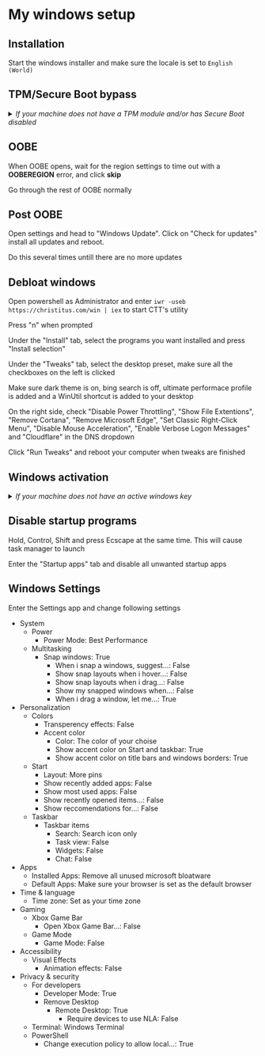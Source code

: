 # My windows setup

## Installation
Start the windows installer and make sure the locale is set to `English (World)`


## TPM/Secure Boot bypass
<details>
  <summary><i>If your machine does not have a TPM module and/or has Secure Boot disabled</i></summary>
    Open CMD with Shift + F10 and enter `regedit`

    Create `LabConfig` key under `HKEY_LOCAL_MACHINE\SYSTEM\Setup`

    Create the following DWORD entries under the LabConfig key:
        - BypassTPMCheck
        - BypassSecureBootCheck

    Both entries should have the value of `1`
</details>


## OOBE
When OOBE opens, wait for the region settings to time out with a <b>OOBEREGION</b> error, and click <b>skip</b>

Go through the rest of OOBE normally 


## Post OOBE
Open settings and head to "Windows Update". Click on "Check for updates" install all updates and reboot. 

Do this several times untill there are no more updates


## Debloat windows
Open powershell as Administrator and enter `iwr -useb https://christitus.com/win | iex` to start CTT's utility

Press "n" when prompted

Under the "Install" tab, select the programs you want installed and press "Install selection"

Under the "Tweaks" tab, select the desktop preset, make sure all the checkboxes on the left is clicked

Make sure dark theme is on, bing search is off, ultimate performace profile is added and a WinUtil shortcut is added to your desktop

On the right side, check "Disable Power Throttling", "Show File Extentions", "Remove Cortana", "Remove Microsoft Edge", "Set Classic Right-Click Menu", "Disable Mouse Acceleration", "Enable Verbose Logon Messages" and "Cloudflare" in the DNS dropdown

Click "Run Tweaks" and reboot your computer when tweaks are finished


## Windows activation
<details>
  <summary><i>If your machine does not have an active windows key</i></summary>

    Open powershell as Administrator and enter `irm https://massgrave.dev/get | iex` to start massgravel's windows activation script
    
    Select HWID by pressing `1` when prompted for an activation method

    When the program has returned to the initial screen, press `0` to exit the program
</details>


## Disable startup programs
Hold, Control, Shift and press Ecscape at the same time. This will cause task manager to launch

Enter the "Startup apps" tab and disable all unwanted startup apps


## Windows Settings
Enter the Settings app and change following settings

- System
    - Power
        - Power Mode: Best Performance
    - Multitasking
        - Snap windows: True
            - When i snap a windows, suggest...: False
            - Show snap layouts when i hover...: False
            - Show snap layouts when i drag...: False
            - Show my snapped windows when...: False
            - When i drag a window, let me...: True
- Personalization
    - Colors
        - Transperency effects: False
        - Accent color
            - Color: The color of your choise
            - Show accent color on Start and taskbar: True
            - Show accent color on title bars and windows borders: True
    - Start
        - Layout: More pins
        - Show recently added apps: False
        - Show most used apps: False
        - Show recently opened items...: False
        - Show reccomendations for...: False
    - Taskbar
        - Taskbar items
            - Search: Search icon only
            - Task view: False
            - Widgets: False
            - Chat: False
- Apps
    - Installed Apps: Remove all unused microsoft bloatware
    - Default Apps: Make sure your browser is set as the default browser
- Time & language
    - Time zone: Set as your time zone
- Gaming
    - Xbox Game Bar
        - Open Xbox Game Bar...: False
    - Game Mode
        - Game Mode: False
- Accessibility
    - Visual Effects
        - Animation effects: False
- Privacy & security
    - For developers
        - Developer Mode: True
        - Remove Desktop
            - Remote Desktop: True
                - Require devices to use NLA: False
    - Terminal: Windows Terminal
    - PowerShell
        - Change execution policy to allow local...: True
